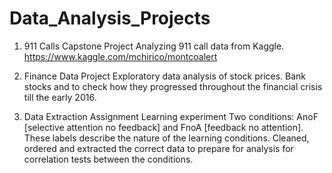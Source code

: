 # Data_Analysis_Projects
1) 911 Calls Capstone Project 
Analyzing 911 call data from Kaggle. 
https://www.kaggle.com/mchirico/montcoalert

2) Finance Data Project
Exploratory data analysis of stock prices.
Bank stocks and to check how they progressed throughout the financial crisis till the early 2016.

3) Data Extraction Assignment
Learning experiment
Two conditions: AnoF [selective attention no feedback] and FnoA [feedback no attention]. These labels describe the nature of the learning
conditions.
Cleaned, ordered and extracted the correct data to prepare for analysis for correlation tests between the conditions.

